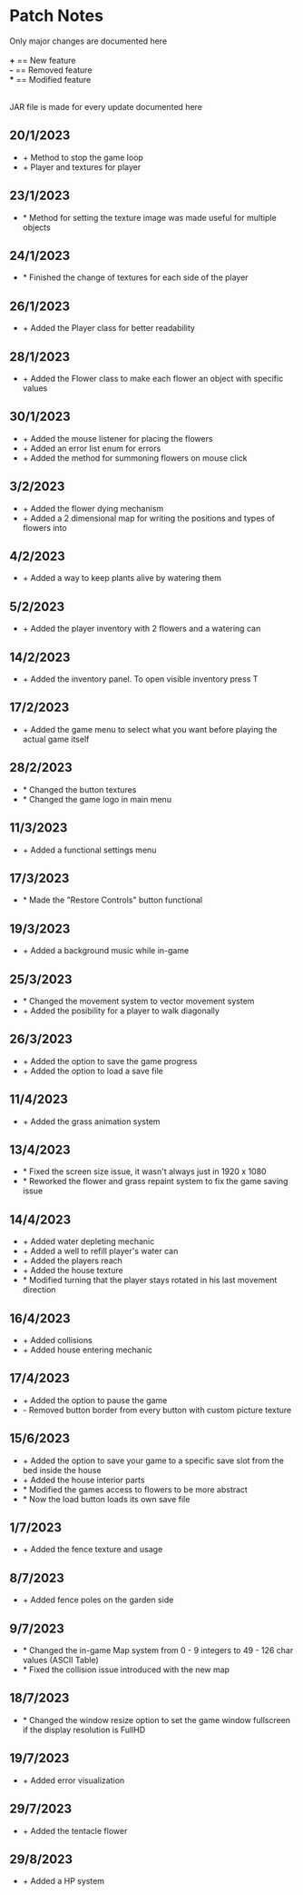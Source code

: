 # Patch Notes

Only major changes are documented here<br><br>
<b>+</b> == New feature<br>
<b>-</b> == Removed feature<br>
<b>*</b> == Modified feature<br><br>

JAR file is made for every update documented here<br>

## 20/1/2023
<ul>
    <li> + Method to stop the game loop</li>
    <li> + Player and textures for player</li>
</ul>

## 23/1/2023
<ul>
    <li> * Method for setting the texture image was made useful for multiple objects</li>
</ul>

## 24/1/2023
<ul>
    <li> * Finished the change of textures for each side of the player</li>
</ul>

## 26/1/2023
<ul>
    <li> + Added the Player class for better readability</li>
</ul>

## 28/1/2023
<ul>
    <li> + Added the Flower class to make each flower an object with specific values</li>
</ul>

## 30/1/2023
<ul>
    <li> + Added the mouse listener for placing the flowers</li>
    <li> + Added an error list enum for errors</li>
    <li> + Added the method for summoning flowers on mouse click</li>
</ul>

## 3/2/2023
<ul>
    <li> + Added the flower dying mechanism</li>
    <li> + Added a 2 dimensional map for writing the positions and types of flowers into</li>
</ul>

## 4/2/2023
<ul>
    <li> + Added a way to keep plants alive by watering them</li>
</ul>

## 5/2/2023
<ul>
    <li> + Added the player inventory with 2 flowers and a watering can</li>
</ul>

## 14/2/2023
<ul>
    <li> + Added the inventory panel. To open visible inventory press T</li>
</ul>

## 17/2/2023
<ul>
    <li> + Added the game menu to select what you want before playing the actual game itself</li>
</ul>

## 28/2/2023
<ul>
    <li> * Changed the button textures</li>
    <li> * Changed the game logo in main menu</li>
</ul>

## 11/3/2023
<ul>
    <li> + Added a functional settings menu</li>
</ul>

## 17/3/2023
<ul>
    <li> * Made the "Restore Controls" button functional</li>
</ul>

## 19/3/2023
<ul>
    <li> + Added a background music while in-game</li>
</ul>

## 25/3/2023
<ul>
    <li> * Changed the movement system to vector movement system</li>
    <li> + Added the posibility for a player to walk diagonally</li>
</ul>

## 26/3/2023
<ul>
    <li> + Added the option to save the game progress</li>
    <li> + Added the option to load a save file</li>
</ul>

## 11/4/2023
<ul>
    <li> + Added the grass animation system</li>
</ul>

## 13/4/2023
<ul>
    <li> * Fixed the screen size issue, it wasn't always just in 1920 x 1080</li>
    <li> * Reworked the flower and grass repaint system to fix the game saving issue</li>
</ul>

## 14/4/2023
<ul>
    <li> + Added water depleting mechanic</li>
    <li> + Added a well to refill player's water can</li>
    <li> + Added the players reach</li>
    <li> + Added the house texture</li>
    <li> * Modified turning that the player stays rotated in his last movement direction</li>
</ul>

## 16/4/2023
<ul>
    <li> + Added collisions</li>
    <li> + Added house entering mechanic</li>
</ul>

## 17/4/2023
<ul>
    <li> + Added the option to pause the game</li>
    <li> - Removed button border from every button with custom picture texture</li>
</ul>

## 15/6/2023
<ul>
    <li> + Added the option to save your game to a specific save slot from the bed inside the house</li>
    <li> + Added the house interior parts</li>
    <li> * Modified the games access to flowers to be more abstract</li>
    <li> * Now the load button loads its own save file</li>
</ul>

## 1/7/2023
<ul>
    <li> + Added the fence texture and usage</li>
</ul>

## 8/7/2023
<ul>
    <li> + Added fence poles on the garden side</li>
</ul>

## 9/7/2023
<ul>
    <li> * Changed the in-game Map system from 0 - 9 integers to 49 - 126 char values (ASCII Table)</li>
    <li> * Fixed the collision issue introduced with the new map</li>
</ul>

## 18/7/2023
<ul>
    <li> * Changed the window resize option to set the game window fullscreen if the display resolution is FullHD</li>
</ul>

## 19/7/2023
<ul>
    <li> + Added error visualization</li>
</ul>

## 29/7/2023
<ul>
    <li> + Added the tentacle flower</li>
</ul>

## 29/8/2023
<ul>
    <li> + Added a HP system</li>
</ul>
